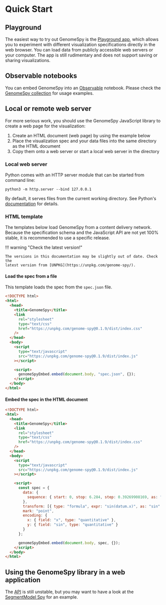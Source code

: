 # Quick Start

## Playground

The easiest way to try out GenomeSpy is the [Playground
app](https://genomespy.app/playground/), which allows you to experiment with
different visualization specifications directly in the web browser. You can load
data from publicly accessible web servers or your computer. The app is still
rudimentary and does not support saving or sharing visualizations.

## Observable notebooks

You can embed GenomeSpy into an [Observable](https://observablehq.com) notebook.
Please check the [GenomeSpy
collection](https://observablehq.com/collection/@tuner/genomespy) for usage
examples.

## Local or remote web server

For more serious work, you should use the GenomeSpy JavaScript library to
create a web page for the visualization:

1. Create an HTML document (web page) by using the example below
2. Place the visualization spec and your data files into the same directory
   as the HTML document
3. Copy them onto a web server or start a local web server in the directory

### Local web server

Python comes with an HTTP server module that can be started from command
line:

```
python3 -m http.server --bind 127.0.0.1
```

By default, it serves files from the current working directory. See Python's
[documentation](https://docs.python.org/3/library/http.server.html) for details.

### HTML template

The templates below load GenomeSpy from a content delivery network. Because
the specification schema and the JavaScript API are not yet 100% stable, it is
recommended to use a specific release.

!!! warning "Check the latest version!"

    The versions in this documentation may be slightly out of date. Check the
    latest version from [UNPKG](https://unpkg.com/genome-spy/).

#### Load the spec from a file

This template loads the spec from the `spec.json` file.

```html
<!DOCTYPE html>
<html>
  <head>
    <title>GenomeSpy</title>
    <link
      rel="stylesheet"
      type="text/css"
      href="https://unpkg.com/genome-spy@0.1.9/dist/index.css"
    />
  </head>
  <body>
    <script
      type="text/javascript"
      src="https://unpkg.com/genome-spy@0.1.9/dist/index.js"
    ></script>

    <script>
      genomeSpyEmbed.embed(document.body, "spec.json", {});
    </script>
  </body>
</html>
```

#### Embed the spec in the HTML document

```html
<!DOCTYPE html>
<html>
  <head>
    <title>GenomeSpy</title>
    <link
      rel="stylesheet"
      type="text/css"
      href="https://unpkg.com/genome-spy@0.1.9/dist/index.css"
    />
  </head>
  <body>
    <script
      type="text/javascript"
      src="https://unpkg.com/genome-spy@0.1.9/dist/index.js"
    ></script>

    <script>
      const spec = {
        data: {
          sequence: { start: 0, stop: 6.284, step: 0.39269908169, as: "x" }
        },
        transform: [{ type: "formula", expr: "sin(datum.x)", as: "sin" }],
        mark: "point",
        encoding: {
          x: { field: "x", type: "quantitative" },
          y: { field: "sin", type: "quantitative" }
        }
      };

      genomeSpyEmbed.embed(document.body, spec, {});
    </script>
  </body>
</html>
```

## Using the GenomeSpy library in a web application

The [API](api.md) is still unstable, but you may want to have a look at the
[SegmentModel Spy](https://github.com/tuner/segment-model-spy) for an example.
